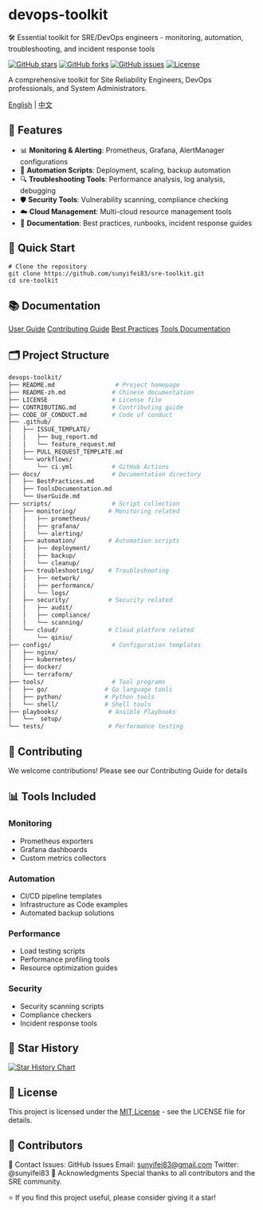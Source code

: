 # devops-toolkit 
🛠️ Essential toolkit for SRE/DevOps engineers - monitoring, automation, troubleshooting, and incident response tools

[![GitHub stars](https://img.shields.io/github/stars/sunyifei83/sre-toolkit)](https://github.com/sunyifei83/sre-toolkit/stargazers)
[![GitHub forks](https://img.shields.io/github/forks/sunyifei83/sre-toolkit)](https://github.com/sunyifei83/sre-toolkit/network)
[![GitHub issues](https://img.shields.io/github/issues/sunyifei83/sre-toolkit)](https://github.com/sunyifei83/sre-toolkit/issues)
[![License](https://img.shields.io/badge/License-MIT-blue.svg)](LICENSE)

A comprehensive toolkit for Site Reliability Engineers, DevOps professionals, and System Administrators.

[English](README.md) | [中文](README-zh.md)

## 🎯 Features

- 📊 **Monitoring & Alerting**: Prometheus, Grafana, AlertManager configurations
- 🔧 **Automation Scripts**: Deployment, scaling, backup automation
- 🔍 **Troubleshooting Tools**: Performance analysis, log analysis, debugging
- 🛡️ **Security Tools**: Vulnerability scanning, compliance checking
- ☁️ **Cloud Management**: Multi-cloud resource management tools
- 📝 **Documentation**: Best practices, runbooks, incident response guides

## 🚀 Quick Start
```shell
# Clone the repository
git clone https://github.com/sunyifei83/sre-toolkit.git
cd sre-toolkit
```

## 📚 Documentation

[User Guide](/docs/UserGuide.md)
[Contributing Guide](/docs/ContributingGuide.md)
[Best Practices](/docs/BestPractices.md)
[Tools Documentation](/docs/ToolsDocumentation.md)

## 🗂️ Project Structure
```bash
devops-toolkit/
├── README.md                 # Project homepage
├── README-zh.md             # Chinese documentation
├── LICENSE                  # License file
├── CONTRIBUTING.md          # Contributing guide
├── CODE_OF_CONDUCT.md       # Code of conduct
├── .github/
│   ├── ISSUE_TEMPLATE/
│   │   ├── bug_report.md
│   │   └── feature_request.md
│   ├── PULL_REQUEST_TEMPLATE.md
│   └── workflows/
│       └── ci.yml           # GitHub Actions
├── docs/                    # Documentation directory
│   ├── BestPractices.md
│   ├── ToolsDocumentation.md
│   └── UserGuide.md
├── scripts/                 # Script collection
│   ├── monitoring/         # Monitoring related
│   │   ├── prometheus/
│   │   ├── grafana/
│   │   └── alerting/
│   ├── automation/         # Automation scripts
│   │   ├── deployment/
│   │   ├── backup/
│   │   └── cleanup/
│   ├── troubleshooting/    # Troubleshooting
│   │   ├── network/
│   │   ├── performance/
│   │   └── logs/
│   ├── security/           # Security related
│   │   ├── audit/
│   │   ├── compliance/
│   │   └── scanning/
│   └── cloud/              # Cloud platform related
│       └── qiniu/
├── configs/                 # Configuration templates
│   ├── nginx/
│   ├── kubernetes/
│   ├── docker/
│   └── terraform/
├── tools/                   # Tool programs
│   ├── go/                # Go language tools
│   ├── python/            # Python tools
│   └── shell/             # Shell tools
├── playbooks/              # Ansible Playbooks
│   └──  setup/
└── tests/                  # Performance testing

```

## 🤝 Contributing
We welcome contributions! Please see our Contributing Guide for details

## 📊 Tools Included
### Monitoring
* Prometheus exporters
* Grafana dashboards
* Custom metrics collectors
### Automation
* CI/CD pipeline templates
* Infrastructure as Code examples
* Automated backup solutions
### Performance
* Load testing scripts
* Performance profiling tools
* Resource optimization guides
### Security
* Security scanning scripts
* Compliance checkers
* Incident response tools

## 🌟 Star History
[![Star History Chart](https://api.star-history.com/svg?repos=sunyifei83/sre-toolkit&type=Date)](https://www.star-history.com/#sunyifei83/sre-toolkit&Date)

## 📄 License
This project is licensed under the [MIT License](LICENSE) - see the LICENSE file for details.

## 👥 Contributors
<!-- ALL-CONTRIBUTORS-LIST:START --> <!-- ALL-CONTRIBUTORS-LIST:END -->
📮 Contact
Issues: GitHub Issues
Email: sunyifei83@gmail.com
Twitter: @sunyifei83
🙏 Acknowledgments
Special thanks to all contributors and the SRE community.

⭐ If you find this project useful, please consider giving it a star!
